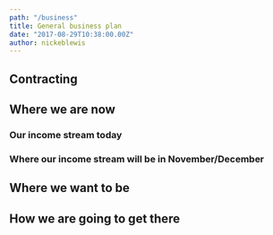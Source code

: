 ```yaml
---
path: "/business"
title: General business plan
date: "2017-08-29T10:38:00.00Z"
author: nickeblewis
---
```


## Contracting

## Where we are now

### Our income stream today

### Where our income stream will be in November/December

## Where we want to be

## How we are going to get there


